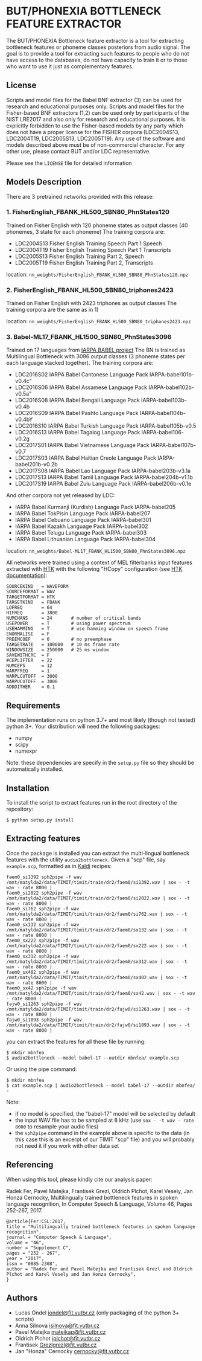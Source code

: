 # BUT/PHONEXIA BOTTLENECK FEATURE EXTRACTOR

The BUT/PHONEXIA Bottleneck feature extractor is a tool for extracting
bottleneck features or phoneme classes posteriors from audio signal.
The goal is to provide a tool for extracting such features to people who
do not have access to the databases, do not have capacity to train it or
to those who want to use it just as complementary features.

## License

Scripts and model files for the Babel BNF extractor (3) can be used for research and educational purposes only. Scripts and model files for the Fisher-based BNF extractors (1,2) can be used only by participants of the NIST LRE2017 and also only for research and educational purposes. It is explicitly forbidden to use the Fisher-based models by any party which does not have a proper license for the FISHER corpora (LDC2004S13, LDC2004T19, LDC2005S13, LDC2005T19). Any use of the software and models described above must be of non-commercial character. For any other use, please contact BUT and/or LDC representative.

Please see the `LICENSE` file for detailed information


## Models Description
There are 3 pretrained networks provided with this release:

### 1. FisherEnglish_FBANK_HL500_SBN80_PhnStates120

Trained on Fisher English with 120 phoneme states as output classes (40 phonemes, 3 state for each phoneme)
The training corpora are:
  * LDC2004S13 Fisher English Training Speech Part 1 Speech
  * LDC2004T19 Fisher English Training Speech Part 1 Transcripts
  * LDC2005S13 Fisher English Training Part 2, Speech
  * LDC2005T19 Fisher English Training Part 2, Transcripts
   
location: `nn_weights/FisherEnglish_FBANK_HL500_SBN80_PhnStates120.npz`

### 2. FisherEnglish_FBANK_HL500_SBN80_triphones2423
Trained on Fisher English with 2423 triphones as output classes
The training corpora are the same as in 1)

location: `nn_weights/FisherEnglish_FBANK_HL500_SBN80_triphones2423.npz`

### 3. Babel-ML17_FBANK_HL1500_SBN80_PhnStates3096
Trained on 17 languages from [IARPA BABEL project](https://www.iarpa.gov/index.php/research-programs/babel)
The BN is trained as Multilingual Bottleneck with 3096 output classes
(3 phoneme states per each language stacked together). The training corpora are:
  *  LDC2016S02 IARPA Babel Cantonese Language Pack IARPA-babel101b-v0.4c"
  *  LDC2016S06 IARPA Babel Assamese Language Pack IARPA-babel102b-v0.5a" 
  * LDC2016S08 IARPA Babel Bengali Language Pack IARPA-babel103b-v0.4b
  * LDC2016S09 IARPA Babel Pashto Language Pack IARPA-babel104b-v0.4bY
  * LDC2016S10 IARPA Babel Turkish Language Pack IARPA-babel105b-v0.5
  * LDC2016S13 IARPA Babel Tagalog Language Pack IARPA-babel106-v0.2g
  * LDC2017S01 IARPA Babel Vietnamese Language Pack IARPA-babel107b-v0.7
  * LDC2017S03 IARPA Babel Haitian Creole Language Pack IARPA-babel201b-v0.2b
  * LDC2017S08 IARPA Babel Lao Language Pack IARPA-babel203b-v3.1a
  * LDC2017S13 IARPA Babel Tamil Language Pack IARPA-babel204b-v1.1b
  * LDC2017S19 IARPA Babel Zulu Language Pack IARPA-babel206b-v0.1e

And other corpora not yet released by LDC:
  * IARPA Babel Kurmanji (Kurdish) Language Pack IARPA-babel205
  * IARPA Babel TokPisin Language Pack IARPA-babel207
  * IARPA Babel Cebuano Language Pack IARPA-babel301
  * IARPA Babel Kazakh Language Pack IARPA-babel302
  * IARPA Babel Telugu Language Pack IARPA-babel303
  * IARPA Babel Lithuanian Language Pack IARPA-babel304
    
location: `nn_weights/Babel-ML17_FBANK_HL1500_SBN80_PhnStates3096.npz`

All networks were trained using a context of MEL filterbanks input
features extracted with [HTK](http://htk.eng.cam.ac.uk/)
with the following "HCopy" configuration (see
[HTK documentation](http://www.ee.columbia.edu/~dpwe/LabROSA/doc/HTKBook21/node78.html)):
```
SOURCEKIND   = WAVEFORM
SOURCEFORMAT = WAV
TARGETFORMAT = HTK
TARGETKIND   = FBANK
LOFREQ       = 64
HIFREQ       = 3800
NUMCHANS     = 24       # number of critical bands
USEPOWER     = T        # using power spectrum
USEHAMMING   = T        # use hamming window on speech frame
ENORMALISE   = F
PREEMCOEF    = 0        # no preemphase
TARGETRATE   = 100000   # 10 ms frame rate
WINDOWSIZE   = 250000   # 25 ms window
SAVEWITHCRC  = F
#CEPLIFTER   = 22
NUMCEPS      = 12
WARPFREQ     = 1
WARPLCUTOFF  = 3000
WARPUCUTOFF  = 3000
ADDDITHER    = 0.1
```

## Requirements

The implementation runs on python 3.7+ and most likely (though not tested) python 3+. Your distribution will need the following packages:
  - numpy
  - scipy
  - numexpr

Note: these dependencies are specify in the `setup.py` file so they should be automatically installed.

## Installation 

To install the script to extract features run in the root directory of the repository:
```
$ python setup.py install
```
## Extracting features

Once the package is installed you can extract the multi-lingual bottleneck features with the utility `audio2bottleneck`. Given a "scp" file, say `example.scp`, formatted as in [Kaldi](https://github.com/kaldi-asr/kaldi) recipes:
```
faem0_si1392 sph2pipe -f wav /mnt/matylda2/data/TIMIT/timit/train/dr2/faem0/si1392.wav | sox - -t wav - rate 8000 |
faem0_si2022 sph2pipe -f wav /mnt/matylda2/data/TIMIT/timit/train/dr2/faem0/si2022.wav | sox - -t wav - rate 8000 |
faem0_si762 sph2pipe -f wav /mnt/matylda2/data/TIMIT/timit/train/dr2/faem0/si762.wav | sox - -t wav - rate 8000 |
faem0_sx132 sph2pipe -f wav /mnt/matylda2/data/TIMIT/timit/train/dr2/faem0/sx132.wav | sox - -t wav - rate 8000 |
faem0_sx222 sph2pipe -f wav /mnt/matylda2/data/TIMIT/timit/train/dr2/faem0/sx222.wav | sox - -t wav - rate 8000 |
faem0_sx312 sph2pipe -f wav /mnt/matylda2/data/TIMIT/timit/train/dr2/faem0/sx312.wav | sox - -t wav - rate 8000 |
faem0_sx402 sph2pipe -f wav /mnt/matylda2/data/TIMIT/timit/train/dr2/faem0/sx402.wav | sox - -t wav - rate 8000 |
faem0_sx42 sph2pipe -f wav /mnt/matylda2/data/TIMIT/timit/train/dr2/faem0/sx42.wav | sox - -t wav - rate 8000 |
fajw0_si1263 sph2pipe -f wav /mnt/matylda2/data/TIMIT/timit/train/dr2/fajw0/si1263.wav | sox - -t wav - rate 8000 |
fajw0_si1893 sph2pipe -f wav /mnt/matylda2/data/TIMIT/timit/train/dr2/fajw0/si1893.wav | sox - -t wav - rate 8000 |
```

you can extract the features for all these file by running:
```
$ mkdir mbnfea
$ audio2bottleneck --model babel-17 --outdir mbnfea/ example.scp	 
```
Or using the pipe command: 
```
$ mkdir mbnfea
$ cat example.scp | audio2bottleneck --model babel-17 --outdir mbnfea/ -
```
Note:
  - if no model is specified, the "babel-17" model will be selected by default
  - the input WAV file has to be sampled at 8 kHz (use `sox - -t wav - rate 8000` to resample your audio files)
  - the `sph2pipe` command in the example above is specific to the data (in this case this is an excerpt of our TIMIT "scp" file) and you will probably not need it if you work with other data set

## Referencing

When using this tool, please kindly cite our analysis paper:

Radek Fer, Pavel Matejka, Frantisek Grezl, Oldrich Plchot, Karel Vesely, Jan Honza Cernocky, Multilingually trained bottleneck features in spoken language recognition, In Computer Speech & Language, Volume 46, Pages 252-267, 2017.

```
@article{Fer:CSL:2017,
title = "Multilingually trained bottleneck features in spoken language recognition",
journal = "Computer Speech & Language",
volume = "46",
number = "Supplement C",
pages = "252 - 267",
year = "2017",
issn = "0885-2308",
author = "Radek Fer and Pavel Matejka and Frantisek Grezl and Oldrich Plchot and Karel Vesely and Jan Honza Cernocky",
}
```

## Authors
* Lucas Ondel iondel@fit.vutbr.cz   (only packaging of the python 3+ scripts)
* Anna Silnova isilnova@fit.vutbr.cz
* Pavel Matejka matejkap@fit.vutbr.cz
* Oldrich Plchot iplchot@fit.vutbr.cz
* Frantisek Grezlgrezl@fit.vutbr.cz  
* Jan "Honza" Cernocky cernocky@fit.vutbr.cz
